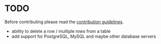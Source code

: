 # TODO

Before contributing please read the [contribution guidelines](./Contribution.md).

- ability to delete a row / multiple rows from a table
- add support for PostgreSQL, MySQL and maybe other database servers
